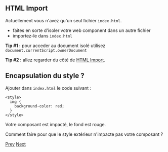 ## HTML Import

Actuellement vous n'avez qu'un seul fichier `index.html`.

- faites en sorte d'isoler votre web component dans un autre fichier
- importez-le dans `index.html`



**Tip #1 :** pour acceder au document isolé utilisez `document.currentScript.ownerDocument`

**Tip #2 :** allez regarder du côté de [HTML Import](http://www.html5rocks.com/en/tutorials/webcomponents/imports/).

## Encapsulation du style ?

Ajouter dans `index.html` le code suivant : 

```
<style>
  img {
    background-color: red;
  }
</style>
```

Votre composant est impacté, le fond est rouge.

Comment faire pour que le style extérieur n'impacte pas votre composant ?

[Prev](html_template.md) [Next](shadow_dom.md)
